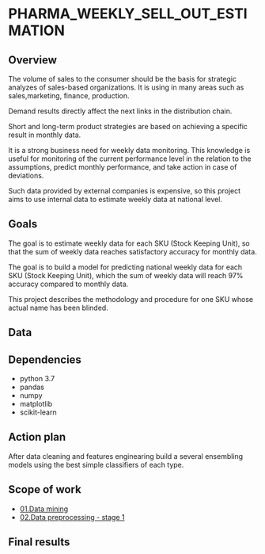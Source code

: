 # PHARMA_WEEKLY_SELL_OUT_ESTIMATION


## Overview
The volume of sales to the consumer should be the basis for strategic analyzes of sales-based organizations.
It is using in many areas such as sales,marketing, finance, production.


Demand results directly affect the next links in the distribution chain.


Short and long-term product strategies are based on achieving a specific result in monthly data.

It is a strong business need for weekly data monitoring.
This knowledge is useful for monitoring of the current performance level in the relation to the assumptions, predict monthly performance, and take action in case of deviations.

Such data provided by external companies is expensive, so this project aims to use internal data to estimate weekly data at national level.

## Goals

The goal is to estimate weekly data for each SKU (Stock Keeping Unit), so that the sum of weekly data reaches satisfactory accuracy for monthly data.

The goal is to build a model for predicting national weekly data for each SKU (Stock Keeping Unit), which the sum of weekly data will reach 97% accuracy compared to monthly data.

This project describes the methodology and procedure for one SKU whose actual name has been blinded.

## Data

## Dependencies
* python 3.7
* pandas
* numpy
* matplotlib
* scikit-learn

## Action plan
After data cleaning and features enginearing build a several ensembling models using the best simple classifiers of each type.
## Scope of work
* [01.Data mining](https://github.com/MateoMat/PHARMA_WEEKLY_SELL_OUT_ESTIMATION/tree/master/01.Data%20Mining)
* [02.Data preprocessing - stage 1](https://github.com/MateoMat/PHARMA_WEEKLY_SELL_OUT_ESTIMATION/tree/master/02.Data%20preprocessing%20-%20stage%201)

## Final results

